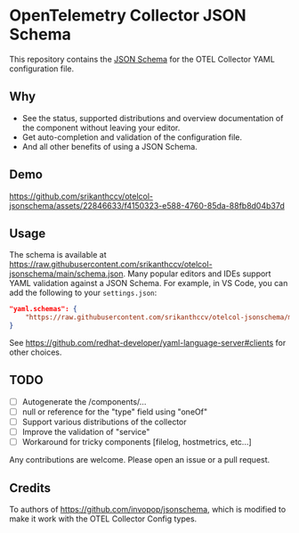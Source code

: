 # OpenTelemetry Collector JSON Schema

This repository contains the [JSON Schema](https://json-schema.org/) for the OTEL Collector YAML configuration file.

## Why

- See the status, supported distributions and overview documentation of the component without leaving your editor.
- Get auto-completion and validation of the configuration file.
- And all other benefits of using a JSON Schema.

## Demo


https://github.com/srikanthccv/otelcol-jsonschema/assets/22846633/f4150323-e588-4760-85da-88fb8d04b37d



## Usage

The schema is available at https://raw.githubusercontent.com/srikanthccv/otelcol-jsonschema/main/schema.json. Many popular editors and IDEs support YAML validation against a JSON Schema. For example, in VS Code, you can add the following to your `settings.json`:

```json
"yaml.schemas": {
    "https://raw.githubusercontent.com/srikanthccv/otelcol-jsonschema/main/schema.json": "otel-collector-config.yaml"
}
```

See https://github.com/redhat-developer/yaml-language-server#clients for other choices.

## TODO

- [ ] Autogenerate the /components/...
- [ ] null or reference for the "type" field using "oneOf"
- [ ] Support various distributions of the collector
- [ ] Improve the validation of "service"
- [ ] Workaround for tricky components [filelog, hostmetrics, etc...]

Any contributions are welcome. Please open an issue or a pull request.

## Credits

To authors of https://github.com/invopop/jsonschema, which is modified to make it work with the OTEL Collector Config types.
